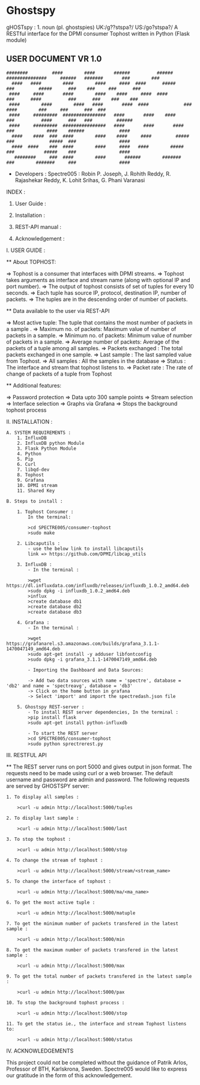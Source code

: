 # Ghostspy

gHOSTspy : 1. noun (pl. ghostspies) UK:/g??stspa?/ US:/go?stspa?/ A RESTful interface for the DPMI consumer Tophost written in Python (Flask module)


## USER DOCUMENT VR 1.0


	########         ####        ####       ######          ######  ###############     ######   #######       ###        ###
      ####   ####        ####        ####     ####  ####      #####           ###         #####      ###    ###     ###      ###
     ####     ####       ####        ####    ####     ####  ####              ###      ####          ###      ###    ###    ###
     ####		 ####        ####   ####       ####  ####             ###        ####        ###     ###      ###  ###
     ####     #########  ################   ####       ####    ####           ###          ####      ###   ###         ######
     ####     #########  ################   ####       ####       ####        ###            ####    ######             ####
      ####    ####  ###  ####        ####    ####     ####         #####      ###             #####  ###                ####
      ####  ####    ###  ####        ####     ####   ####        #####        ###           #####    ###                ####
       ########     ###  ####        ####       ######        #######         ###        #######     ###                ####


- Developers : Spectre005 : Robin P. Joseph, J. Rohith Reddy, R. Rajashekar Reddy, K. Lohit Srihas, G. Phani Varanasi 


INDEX :

1. User Guide :

2. Installation :

3. REST-API manual :

4. Acknowledgement :


I. USER GUIDE :


** About TOPHOST:

=> Tophost is a consumer that interfaces with DPMI streams.
=> Tophost takes arguments as interface and stream name (along with optional IP and port number).
=> The output of tophost consists of set of tuples for every 10 seconds.
=> Each tuple has source IP, protocol, destination IP, number of packets.
=> The tuples are in the descending order of number of packets.

** Data available to the user via REST-API

=> Most active tuple: The tuple that contains the most number of packets in a sample .
=> Maximum no. of packets: Maximum value of number of packets in a sample.
=> Minimum no. of packets: Minimum value of number of packets in a sample.
=> Average number of packets: Average of the packets of a tuple among all samples.
=> Packets exchanged : The total packets exchanged in one sample. 
=> Last sample : The last sampled value from Tophost.
=> All samples : All the samples in the database
=> Status : The interface and stream that tophost listens to.
=> Packet rate : The rate of change of packets of a tuple from Tophost


** Additional features:

=> Password protection
=> Data upto 300 sample points
=> Stream selection
=> Interface selection
=> Graphs via Grafana
=> Stops the background tophost process



II. INSTALLATION :

	A. SYSTEM REQUIREMENTS :
		1. InfluxDB
		2. InfluxDB python Module
		3. Flask Python Module
		4. Python
		5. Pip
		6. Curl
		7. libqd-dev
		8. Tophost
		9. Grafana
		10. DPMI stream
		11. Shared Key

	B. Steps to install :

		1. Tophost Consumer :
			In the terminal:

			>cd SPECTRE005/consumer-tophost
			>sudo make

		2. Libcaputils :
			- use the below link to install libcaputils 
			link => https://github.com/DPMI/libcap_utils

		3. InfluxDB :
			- In the terminal :

			>wget https://dl.influxdata.com/influxdb/releases/influxdb_1.0.2_amd64.deb
			>sudo dpkg -i influxdb_1.0.2_amd64.deb
			>influx
			>create database db1
			>create database db2
			>create database db3

		4. Grafana :
			- In the terminal :
	
			>wget https://grafanarel.s3.amazonaws.com/builds/grafana_3.1.1-1470047149_amd64.deb
			>sudo apt-get install -y adduser libfontconfig
			>sudo dpkg -i grafana_3.1.1-1470047149_amd64.deb
			
			- Importing the Dashboard and Data Sources:			
			
			-> Add two data sources with name = 'spectre', database = 'db2' and name = 'spectreavg', database = 'db3'
			-> Click on the home button in grafana
			-> Select 'import' and import the spectredash.json file

		5. Ghostspy REST-server :
			- To install REST server dependencies, In the terminal :
			>pip install flask
			>sudo apt-get install python-influxdb
			
			- To start the REST server
			>cd SPECTRE005/consumer-tophost
			>sudo python sprectrerest.py 



III. RESTFUL API

** The REST server runs on port 5000 and gives output in json format. The requests need to be made using curl or a web browser. 
The default username and password are admin and password.
The following requests are served by GHOSTSPY server:
	
	1. To display all samples :

		>curl -u admin http://localhost:5000/tuples

	2. To display last sample :

		>curl -u admin http://localhost:5000/last 
 
	3. To stop the tophost :

		>curl -u admin http://localhost:5000/stop

	4. To change the stream of tophost :

		>curl -u admin http://localhost:5000/stream/<stream_name>
		
	5. To change the interface of tophost :

		>curl -u admin http://localhost:5000/ma/<ma_name>

	6. To get the most active tuple :

		>curl -u admin http://localhost:5000/matuple

	7. To get the minimum number of packets transfered in the latest sample :

		>curl -u admin http://localhost:5000/min

	8. To get the maximum number of packets transfered in the latest sample :

		>curl -u admin http://localhost:5000/max

	9. To get the total number of packets transfered in the latest sample :

		>curl -u admin http://localhost:5000/pax

	10. To stop the background tophost process :

		>curl -u admin http://localhost:5000/stop

	11. To get the status ie., the interface and stream Tophost listens to:

		>curl -u admin http://localhost:5000/status


IV. ACKNOWLEDGEMENTS

This project could not be completed without the guidance of Patrik Arlos, Professor of BTH, Karlskrona, Sweden. Spectre005 would like to express our gratitude
in the form of this acknowledgement.
